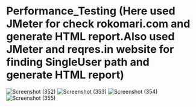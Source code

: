 # Performance_Testing (Here used JMeter for check rokomari.com and generate HTML report.Also used JMeter and reqres.in website for finding SingleUser path and generate HTML report)
![Screenshot (352)](https://github.com/sufiurrhaman/Performance_Testing/assets/90712313/11607590-f8dd-4b47-b9b7-e178b39bc243)
![Screenshot (353)](https://github.com/sufiurrhaman/Performance_Testing/assets/90712313/0095e162-45c4-4449-a9c7-623a66180a83)
![Screenshot (354)](https://github.com/sufiurrhaman/Performance_Testing/assets/90712313/3db1ebc6-5a29-4976-864d-a35da27e385d)
![Screenshot (355)](https://github.com/sufiurrhaman/Performance_Testing/assets/90712313/9be1d9fb-7881-4dc1-8a1f-480231d3e3f2)

